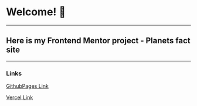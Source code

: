 # Welcome! 👋
---
## Here is my Frontend Mentor project - Planets fact site
---
### Links

[GithubPages Link]()

[Vercel Link]()